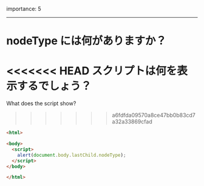 importance: 5

---

# nodeType には何がありますか？

<<<<<<< HEAD
スクリプトは何を表示するでしょう？
=======
What does the script show?
>>>>>>> a6fdfda09570a8ce47bb0b83cd7a32a33869cfad

```html
<html>

<body>
  <script>
    alert(document.body.lastChild.nodeType);
  </script>
</body>

</html>
```
